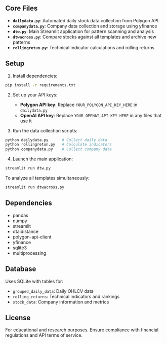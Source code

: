 
## Core Files

- **`dailydata.py`**: Automated daily stock data collection from Polygon API
- **`companydata.py`**: Company data collection and storage using yfinance
- **`dtw.py`**: Main Streamlit application for pattern scanning and analysis
- **`dtwacross.py`**: Compare stocks against all templates and archive new patterns
- **`rollingretun.py`**: Technical indicator calculations and rolling returns


## Setup

1. Install dependencies:
```bash
pip install -r requirements.txt
```

2. Set up your API keys:
   - **Polygon API key**: Replace `YOUR_POLYGON_API_KEY_HERE` in `dailydata.py`
   - **OpenAI API key**: Replace `YOUR_OPENAI_API_KEY_HERE` in any files that use it

3. Run the data collection scripts:
```bash
python dailydata.py      # Collect daily data
python rollingretun.py   # Calculate indicators
python companydata.py    # Collect company data
```

4. Launch the main application:
```bash
streamlit run dtw.py
```

   To analyze all templates simultaneously:
```bash
streamlit run dtwacross.py
```

## Dependencies

- pandas
- numpy
- streamlit
- dtaidistance
- polygon-api-client
- yfinance
- sqlite3
- multiprocessing

## Database

Uses SQLite with tables for:
- `grouped_daily_data`: Daily OHLCV data
- `rolling_returns`: Technical indicators and rankings
- `stock_data`: Company information and metrics

## License

For educational and research purposes. Ensure compliance with financial regulations and API terms of service.
